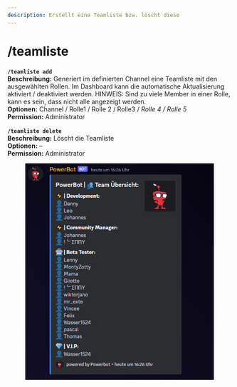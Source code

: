 ```yaml
---
description: Erstellt eine Teamliste bzw. löscht diese
---
```


# /teamliste

**`/teamliste add`**\
**Beschreibung:** Generiert im definierten Channel eine Teamliste mit den ausgewählten Rollen. Im Dashboard kann die automatische Aktualisierung aktiviert / deaktiviert werden. HINWEIS: Sind zu viele Member in einer Rolle, kann es sein, dass nicht alle angezeigt werden.\
**Optionen:** Channel / Rolle1 / Rolle 2 / Rolle3 / _Rolle 4 / Rolle 5_\
**Permission:** Administrator

**`/teamliste delete`**\
**Beschreibung:** Löscht die Teamliste\
**Optionen:** –\
**Permission:** Administrator

<div align="left">

<figure><img src="../../.gitbook/assets/image (2).png" alt=""><figcaption></figcaption></figure>

</div>
